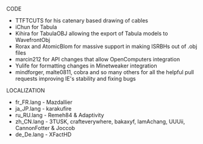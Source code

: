 CODE
- TTFTCUTS for his catenary based drawing of cables
- iChun for Tabula
- Kihira for TabulaOBJ allowing the export of Tabula models to WavefrontObj
- Rorax and AtomicBlom for massive support in making ISRBHs out of .obj files
- marcin212 for API changes that allow OpenComputers integration 
- Yulife for formatting changes in Minetweaker integration
- mindforger, malte0811, cobra and so many others for all the helpful pull requests improving IE's stability and fixing bugs

LOCALIZATION
- fr_FR.lang - Mazdallier
- ja_JP.lang - karakufire
- ru_RU.lang - Remeh84 & Adaptivity
- zh_CN.lang - 3TUSK, crafteverywhere, bakaxyf, IamAchang, UUUii, CannonFotter & Joccob
- de_De.lang - XFactHD  